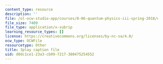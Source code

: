 ```yaml
---
content_type: resource
description: ''
file: /ol-ocw-studio-app/courses/8-06-quantum-physics-iii-spring-2018/d0dc1ce123a3cb997217380475254552_mas9avjieP0.srt
file_size: 7409
file_type: application/x-subrip
learning_resource_types: []
license: https://creativecommons.org/licenses/by-nc-sa/4.0/
ocw_type: OCWFile
resourcetype: Other
title: 3play caption file
uid: d0dc1ce1-23a3-cb99-7217-380475254552
---
```

